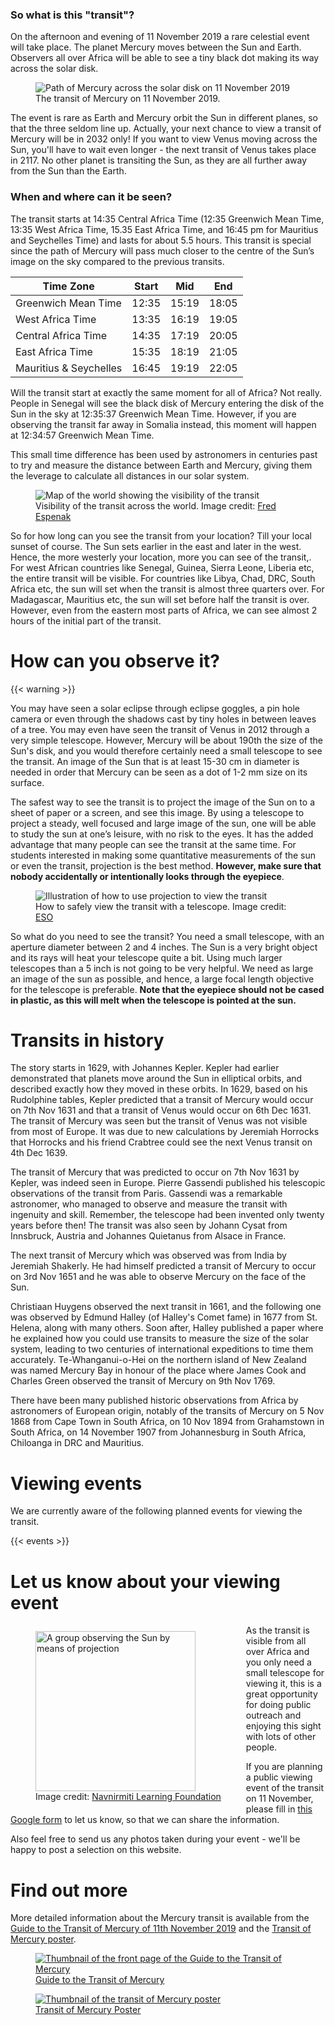 ### So what is this "transit"?

On the afternoon and evening of 11 November 2019 a rare celestial event will take place. The planet Mercury moves between the Sun and Earth. Observers all over Africa will be able to see a tiny black dot making its way  across the solar disk.

<figure class="image">
<img alt="Path of Mercury across the solar disk on 11 November 2019" src="/images/tom_mainpic_cat.jpg" style="max-width: 500px">
<figcaption>The transit of Mercury on 11 November 2019.</figcaption>
</figure>

The event is rare as Earth and Mercury orbit the Sun in different planes, so that the three seldom line up. Actually, your next chance to view a transit of Mercury will be in 2032 only! If you want to view Venus moving across the Sun, you'll have to wait even longer - the next transit of Venus takes place in 2117. No other planet is transiting the Sun, as they are all further away from the Sun than the Earth.

### When and where can it be seen?

The transit starts at 14:35 Central Africa Time (12:35 Greenwich Mean Time, 13:35 West Africa Time, 15.35 East Africa Time, and 16:45 pm for Mauritius and Seychelles Time) and lasts for about 5.5 hours. This transit is special since the path of Mercury will pass much closer to the centre of the Sun’s image on the sky compared to the previous transits.

Time Zone | Start | Mid | End
--- | --- | --- | ---
Greenwich Mean Time | 12:35 | 15:19 | 18:05
West Africa Time | 13:35 | 16:19 | 19:05
Central Africa Time | 14:35 | 17:19 | 20:05
East Africa Time | 15:35 | 18:19 | 21:05
Mauritius &amp; Seychelles | 16:45 | 19:19 | 22:05

Will the transit start at exactly the same moment for all of Africa? Not really. People in Senegal will see the black disk of Mercury entering the disk of the Sun in the sky at 12:35:37 Greenwich Mean Time. However, if you are observing the transit far away in Somalia instead, this moment will happen at 12:34:57 Greenwich Mean Time.

This small time difference has been used by astronomers in centuries past to try and measure the distance between Earth and Mercury, giving them the leverage to calculate all distances in our solar system.

<figure class="image">
<img alt="Map of the world showing the visibility of the transit" src="/images/tm2019.gif">
<figcaption>Visibility of the transit across the world. Image credit: <a href="http://www.eclipsewise.com/oh/tm2019.html" class="credit">Fred Espenak</a></figcaption>
</figure>

So for how long can you see the transit from your location? Till your local sunset of course. The Sun sets earlier in the east and later in the west. Hence, the more westerly your location, more you can see of the transit,. For west African countries like Senegal, Guinea, Sierra Leone, Liberia etc, the entire transit will be visible. For countries like Libya, Chad, DRC, South Africa etc, the sun will set when the transit is almost three quarters over. For Madagascar, Mauritius etc, the sun will set before half the transit is over. However, even from the eastern most parts of Africa, we can see almost 2 hours of the initial part of the transit.

# How can you observe it?

{{< warning >}}

You may have seen a solar eclipse through eclipse goggles, a pin hole camera or even through the shadows cast by tiny holes in between leaves of a tree. You may even have seen the transit of Venus in 2012 through a very simple telescope. However, Mercury will be about 190th the size of the Sun's disk, and you would therefore certainly need a small telescope to see the transit. An image of the Sun that is at least 15-30 cm in diameter is needed in order that Mercury can be seen as a dot of 1-2 mm size on its surface.

The safest way to see the transit is to project the image of the Sun on to a sheet of paper or a screen, and see this image. By using a telescope to project a steady, well focused and large image of the sun, one will be able to study the sun at one’s leisure, with no risk to the eyes. It has the added advantage that many people can see the transit at the same time. For students interested in making some quantitative measurements of the sun or even the transit, projection is the best method. **However, make sure that nobody accidentally or intentionally looks through the eyepiece**.

<figure class="image">
<img alt="Illustration of how to use projection to view the transit" src="/images/projection.jpg">
<figcaption>
How to safely view the transit with a telescope. Image credit: <a href="https://www.eso.org/public/outreach/eduoff/vt-2004/mt-2003/" class="credit">ESO</a>
</figcaption>
</figure>

So what do you need to see the transit? You need a small telescope, with an aperture diameter between 2 and 4 inches. The Sun is a very bright object and its rays will heat your telescope quite a bit. Using much larger telescopes than a 5 inch is not going to be very helpful. We need as large an image of the sun as possible, and hence, a large focal length objective for the telescope is preferable. **Note that the eyepiece should not be cased in plastic, as this will melt when the telescope is pointed at the sun.**

# Transits in history

The story starts in 1629, with Johannes Kepler. Kepler had earlier demonstrated that planets move around the Sun in elliptical orbits, and described exactly how they moved in these orbits. In 1629, based on his Rudolphine tables, Kepler predicted that a transit of Mercury would occur on 7th Nov 1631 and that a transit of Venus would occur on 6th Dec 1631. The transit of Mercury was seen but the transit of Venus was not visible from most of Europe. It was due to new calculations by Jeremiah Horrocks that Horrocks and his friend Crabtree could see the next Venus transit on 4th Dec 1639.

The transit of Mercury that was predicted to occur on 7th Nov 1631 by Kepler, was indeed seen in Europe. Pierre Gassendi published his telescopic observations of the transit from Paris. Gassendi was a remarkable astronomer, who managed to observe and measure the transit with ingenuity and skill. Remember, the telescope had been invented only twenty years before then! The transit was also seen by Johann Cysat from Innsbruck, Austria and Johannes Quietanus from Alsace in France.

The next transit of Mercury which was observed was from India by Jeremiah Shakerly. He had himself predicted a transit of Mercury to occur on 3rd Nov 1651 and he was able to observe Mercury on the face of the Sun.

Christiaan Huygens observed the next transit in 1661, and the following one was observed by Edmund Halley (of Halley's Comet fame) in 1677 from St. Helena, along with many others. Soon after, Halley published a paper where he explained how you could use transits to measure the size of the solar system, leading to two centuries of international expeditions to time them accurately. Te-Whanganui-o-Hei on the northern island of New Zealand was named Mercury Bay in honour of the place where James Cook and Charles Green observed the transit of Mercury on 9th Nov 1769.

There have been many published historic observations from Africa by astronomers of European origin, notably of the transits of Mercury on 5 Nov 1868 from Cape Town in South Africa, on 10 Nov 1894 from Grahamstown in South Africa, on 14 November 1907 from Johannesburg in South Africa, Chiloanga in DRC and Mauritius.

# Viewing events

We are currently aware of the following planned events for viewing the transit.

{{< events >}}

# Let us know about your viewing event

<figure class="image" style="float: left; max-width: 300px; margin-top: 10px;">
<img alt="A group observing the Sun by means of projection" src="/images/tov.jpg" style="width: 256px">
<figcaption>Image credit: <a href="http://navnirmitilearning.org" class="credit">Navnirmiti Learning Foundation</a></figcaption>
</figure>

As the transit is visible from all over Africa and you only need a small telescope for viewing it, this is a great opportunity for doing public outreach and enjoying this sight with lots of other people.

If you are planning a public viewing event of the transit on 11 November, please fill in [this Google form](https://forms.gle/pTvBAtUokV7SgSFM8) to let us know, so that we can share the information.

Also feel free to send us any photos taken during your event - we'll be happy to post a selection on this website.

# Find out more

More detailed information about the Mercury transit is available from the [Guide to the Transit of Mercury of 11th November 2019](/docs/ToM_2019_Africa_Handbook.pdf) and the [Transit of Mercury poster](/docs/TransitOfMercuryPoster.pdf).

<div class="resources">
<div>
<figure class="image">
<a href="/docs/ToM_2019_Africa_Handbook.pdf">
<img alt="Thumbnail of the front page of the Guide to the Transit of Mercury" class="card" src="/images/ToM_2019_Africa_Handbook_Thumbnail.jpg">
</a>
<figcaption><a href="/docs/ToM_2019_Africa_Handbook.pdf">Guide to the Transit of Mercury</a></figcaption>
</figure>
</div>
<div>
<figure class="image">
<a href="/docs/TransitOfMercuryPoster.pdf">
<img alt="Thumbnail of the transit of Mercury poster" class="card" src="/images/TransitOfMercuryPoster.jpg">
</a>
<figcaption><a href="/docs/TransitOfMercuryPoster.pdf">Transit of Mercury Poster</a></figcaption>
</figure>
</div>
</div>
